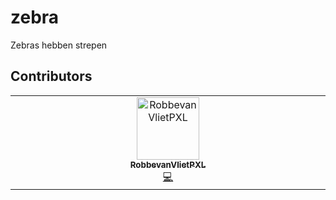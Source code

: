 # zebra
Zebras hebben strepen


## Contributors

<!-- ALL-CONTRIBUTORS-LIST:START - Do not remove or modify this section -->
<!-- prettier-ignore-start -->
<!-- markdownlint-disable -->
<table>
  <tbody>
    <tr>
      <td align="center" valign="top" width="14.28%"><a href="https://github.com/RobbevanVlietPXL"><img src="https://avatars.githubusercontent.com/u/116737494?v=4?s=100" width="100px;" alt="RobbevanVlietPXL"/><br /><sub><b>RobbevanVlietPXL</b></sub></a><br /><a href="#code-RobbevanVlietPXL" title="Code">💻</a></td>
    </tr>
  </tbody>
</table>

<!-- markdownlint-restore -->
<!-- prettier-ignore-end -->

<!-- ALL-CONTRIBUTORS-LIST:END -->
